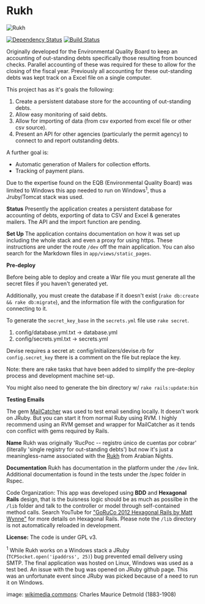 Rukh
======

![Rukh](/app/assets/images/179px-Edward_Julius_Detmold49.jpg)

[![Dependency Status](https://gemnasium.com/rebelwarrior/rukh.svg)](https://gemnasium.com/rebelwarrior/rukh)
[![Build Status](https://travis-ci.org/rebelwarrior/rukh.svg?branch=master)](https://travis-ci.org/rebelwarrior/rukh)

Originally developed for the Environmental Quality Board to keep an accounting of out-standing debts specifically those resulting from bounced checks. Parallel accounting of these was required for these to allow for the closing of the fiscal year. Previously all accounting for these out-standing debts was kept track on a Excel file on a single computer. 

This project has as it's goals the following:

1. Create a persistent database store for the accounting of out-standing debts.
2. Allow easy monitoring of said debts.
3. Allow for importing of data (from csv exported from excel file or other csv source).
4. Present an API for other agencies (particularly the permit agency) to connect to and report outstanding debts.

A further goal is:

- Automatic generation of Mailers for collection efforts.
- Tracking of payment plans.

Due to the expertise found on the EQB (Environmental Quality Board) was limited to Windows this app needed to run on Windows<sup>1</sup>, thus a Jruby/Tomcat stack was used.

__Status__
Presently the application creates a persistent database for accounting of debts, exporting of data to CSV and Excel & generates mailers. 
The API and the import function are pending.

__Set Up__
The application contains documentation on how it was set up including the whole stack and even a proxy for using https. These instructions are under the route `/dev` off the main application. You can also search for the Markdown files in `app/views/static_pages`.

__Pre-deploy__

Before being able to deploy and create a War file you must generate all the secret files if you haven't generated yet. 

Additionally, you must create the database if it doesn't exist (`rake db:create && rake db:migrate`), and the information file with the configuration for connecting to it.

To generate the `secret_key_base` in the `secrets.yml` file use `rake secret`.

1. config/database.yml.txt -> database.yml
2. config/secrets.yml.txt -> secrets.yml

Devise requires a secret at: config/initializers/devise.rb for `config.secret_key` there is a comment on the file but replace the key.

Note: there are rake tasks that have been added to simplify the pre-deploy process and development machine set-up.

You might also need to generate the bin directory w/ `rake rails:update:bin`


__Testing Emails__

The gem [MailCatcher](mailcatcher.me) was used to test email sending locally. It doesn't work on JRuby. But you can start it from normal Ruby using RVM. I highly recommend using an RVM gemset and wrapper for MailCatcher as it tends con conflict with gems required by Rails.

__Name__
Rukh was originally 'RucPoc -- registro único de cuentas por cobrar' (literally 'single registry for out-standing debts') but now it's just a meaningless-name associated with the [Rukh](http://en.wikipedia.org/wiki/Roc_(mythology)) from Arabian Nights. 

__Documentation__
Rukh has documentation in the platform under the `/dev` link.
Additional documentation is found in the tests under the /spec folder in Rspec.

Code Organization:
This app was developed using **BDD** and **Hexagonal Rails** design, that is the buisness logic should be as much as possilbe in the `/lib` folder and talk to the controller or model through self-contained method calls. Search YouTube for ["GoRuCo 2012 Hexagonal Rails by Matt Wynne"](https://youtu.be/CGN4RFkhH2M) for more details on Hexagonal Rails.
Please note the `/lib` directory is not automatically reloaded in development. 

__License:__
The code is under GPL v3.

<sup>1</sup> While Rukh works on a Windows stack a JRuby (`TCPSocket.open('ipaddrss', 25)`) bug prevented email delivery using SMTP. The final application was hosted on Linux, Windows was used as a test bed. An issue with the bug was opened on JRuby github page. This was an unfortunate event since JRuby was picked because of a need to run it on Windows. 

image: [wikimedia commons](http://en.wikipedia.org/wiki/File:Edward_Julius_Detmold49.jpg): Charles Maurice Detmold (1883-1908)

